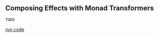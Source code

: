 ## Composing Effects with Monad Transformers

```javascript
TODO
```
[run code](https://repl.it/@scriptum/FrizzyWornFormulas)
